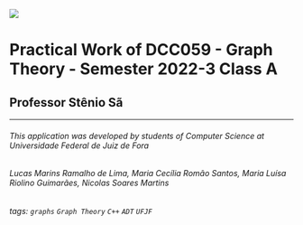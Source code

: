 ![](https://www.ufjf.br/wp-content/plugins/imgpgprinc_novo/arquivos/deptocomputacao/1.jpg)

# Practical Work of DCC059 - Graph Theory - Semester 2022-3 Class A
## Professor Stênio Sã




---
###### This application was developed by students of Computer Science at Universidade Federal de Juiz de Fora
###### Lucas Marins Ramalho de Lima, Maria Cecília Romão Santos, Maria Luísa Riolino Guimarães, Nicolas Soares Martins
###### tags: `graphs` `Graph Theory` `C++` `ADT` `UFJF`
